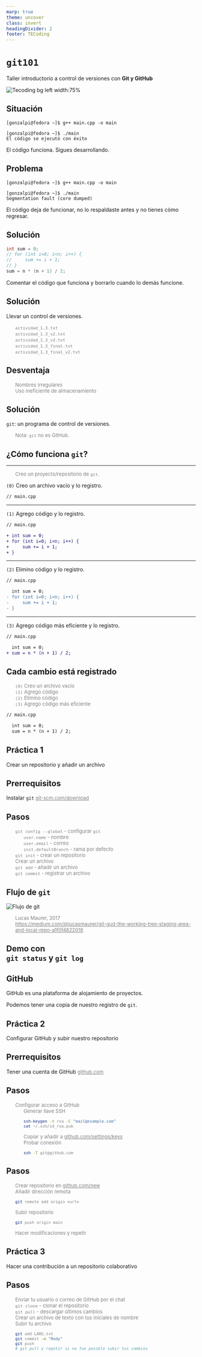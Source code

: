 ```yaml
---
marp: true
theme: uncover
class: invert
headingDivider: 2
footer: TECoding
---
```


# `git101`

Taller introductorio a control de versiones con **Git y GitHub**

![Tecoding bg left width:75%](./../img/tecoding/logo/bgdark.png)

## Situación

```
[gonzalpi@fedora ~]$ g++ main.cpp -o main

[gonzalpi@fedora ~]$ ./main
El código se ejecutó con éxito
```

El código funciona.
Sigues desarrollando.

## Problema

```
[gonzalpi@fedora ~]$ g++ main.cpp -o main

[gonzalpi@fedora ~]$ ./main
Segmentation fault (core dumped)
```

El código deja de funcionar,
no lo respaldaste antes
y no tienes cómo regresar.

## Solución

```c++
int sum = 0;
// for (int i=0; i<n; i++) {
//     sum += i + 1;
// }
sum = n * (n + 1) / 2;
```

Comentar el código que funciona
y borrarlo cuando lo demás funcione.

## Solución

Llevar un control de versiones.

* `actividad_1.3.txt`
* `actividad_1.3_v2.txt`
* `actividad_1.3_v3.txt`
* `actividad_1.3_final.txt`
* `actividad_1.3_final_v2.txt`

## Desventaja

- Nombres irregulares
- Uso ineficiente de almacenamiento

## Solución
<style scoped>
    li {
        color: gray;
        list-style: none;
    }
</style>

`git`: un programa de control de versiones.

- Nota: `git` no es GitHub.

## ¿Cómo funciona `git`?

---

- Creo un proyecto/repositorio de `git`.

`(0)` Creo un archivo vacío y lo registro.

```diff
// main.cpp

```

---

`(1)` Agrego código y lo registro.

```diff
// main.cpp

+ int sum = 0;
+ for (int i=0; i<n; i++) {  
+     sum += i + 1;
+ }

```

---

`(2)` Elimino código y lo registro.

```diff
// main.cpp

  int sum = 0;
- for (int i=0; i<n; i++) {  
-     sum += i + 1;
- }

```

---

`(3)` Agrego código más eficiente y lo registro.

```diff
// main.cpp

  int sum = 0;
+ sum = n * (n + 1) / 2;

```

## Cada cambio está registrado

- `(0)` Creo un archivo vacío
- `(1)` Agrego código
- `(2)` Elimino código
- `(3)` Agrego código más eficiente


```diff
// main.cpp

  int sum = 0;
  sum = n * (n + 1) / 2;

```

## Práctica 1
Crear un repositorio y añadir un archivo

## Prerrequisitos

Instalar `git`
[git-scm.com/download](https://git-scm.com/download/)

## Pasos
1. `git config --global` - configurar `git`
    - `user.name` - nombre
    - `user.email` - correo
    - `init.defaultBranch` - rama por defecto
2. `git init` - crear un repositorio
3. Crear un archivo
4. `git add` - añadir un archivo
5. `git commit` - registrar un archivo

## Flujo de `git`
<style scoped>
    li, a {
        font-size: small;
        color: gray;
        list-style: none;
        text-align: left;
    }
</style>

![Flujo de git](./../img/git101/git-workflow.png)

- Lucas Maurer, 2017
- https://medium.com/@lucasmaurer/git-gud-the-working-tree-staging-area-and-local-repo-a1f0f4822018

## Demo con<br>`git status` y `git log`

## GitHub

GitHub es una plataforma de alojamiento de proyectos.

Podemos tener una copia de nuestro registro de `git`.

## Práctica 2
Configurar GitHub y subir nuestro repositorio

## Prerrequisitos

Tener una cuenta de GitHub
[github.com](https://github.com/)

## Pasos
1. Configurar acceso a GitHub
    - Generar llave SSH
        ```bash
        ssh-keygen -t rsa -C "mail@example.com"
        cat ~/.ssh/id_rsa.pub
        ```
    - Copiar y añadir a [github.com/settings/keys](https://github.com/settings/keys)
    - Probar conexión
        ```bash
        ssh -T git@github.com
        ```

## Pasos
2. Crear repositorio en [github.com/new](https://github.com/new)
3. Añadir dirección remota
    ```bash
    git remote add origin <url>
    ```
4. Subir repositorio
    ```bash
    git push origin main
    ```
5. Hacer modificaciones y repetir

## Práctica 3
Hacer una contribución a un repositorio colaborativo

## Pasos
1. Enviar tu usuario o correo de GitHub por el chat
2. `git clone` - clonar el repositorio
    - [<url>](#pasos-3)
3. `git pull` - descargar últimos cambios
4. Crear un archivo de texto con tus iniciales de nombre
5. Subir tu archivo
    ```bash
    git add LARG.txt
    git commit -m "Rody"
    git push
    # git pull y repetir si no fue posible subir tus cambios
    ```
